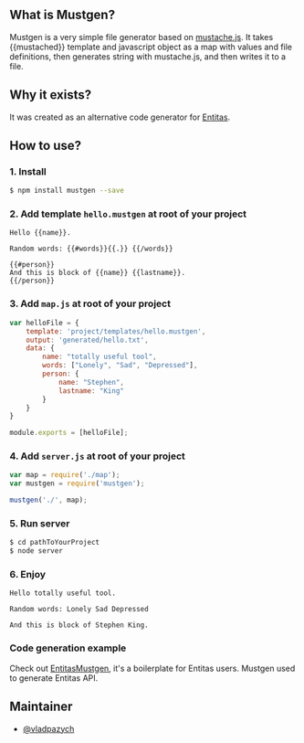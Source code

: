 ## What is Mustgen?
Mustgen is a very simple file generator based on [mustache.js](https://github.com/janl/mustache.js).
It takes {{mustached}} template and javascript object as a map with values and file definitions, then generates string with mustache.js, and then writes it to a file.

## Why it exists?
It was created as an alternative code generator for [Entitas](https://github.com/sschmid/Entitas-CSharp).

## How to use?

### 1. Install
```bash
$ npm install mustgen --save
```

### 2. Add template `hello.mustgen` at root of your project

```
Hello {{name}}.

Random words: {{#words}}{{.}} {{/words}}

{{#person}}
And this is block of {{name}} {{lastname}}.
{{/person}}
```

### 3. Add `map.js` at root of your project
```javascript
var helloFile = {
    template: 'project/templates/hello.mustgen',
    output: 'generated/hello.txt',
    data: {
        name: "totally useful tool",
        words: ["Lonely", "Sad", "Depressed"],
        person: {
            name: "Stephen",
            lastname: "King"
        }
    }
}

module.exports = [helloFile];
```



### 4. Add `server.js` at root of your project
```javascript
var map = require('./map');
var mustgen = require('mustgen');

mustgen('./', map);
```


### 5. Run server
```bash
$ cd pathToYourProject
$ node server
```

### 6. Enjoy
```
Hello totally useful tool.

Random words: Lonely Sad Depressed

And this is block of Stephen King.
```

### Code generation example
Check out [EntitasMustgen](https://github.com/vladpazych/EntitasMustgen), it's a boilerplate for Entitas users. Mustgen used to generate Entitas API.


## Maintainer
* [@vladpazych](https://github.com/vladpazych)

